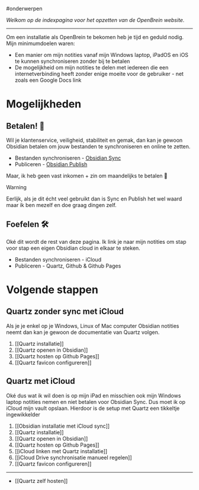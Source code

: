
#onderwerpen 

*Welkom op de indexpagina voor het opzetten van de OpenBrein website.*

---
Om een installatie als OpenBrein te bekomen heb je tijd en geduld nodig. Mijn minimumdoelen waren:
* Een manier om mijn notities vanaf mijn Windows laptop, iPadOS en iOS te kunnen synchroniseren zonder bij te betalen
* De mogelijkheid om mijn notities te delen met iedereen die een internetverbinding heeft zonder enige moeite voor de gebruiker - net zoals een Google Docs link

# Mogelijkheden
## Betalen! 🤑
Wil je klantenservice, veiligheid, stabiliteit en gemak, dan kan je gewoon Obsidian betalen om jouw bestanden te synchroniseren en online te zetten.
* Bestanden synchroniseren - [Obsidian Sync](https://obsidian.md/sync)
* Publiceren - [Obsidian Publish](https://obsidian.md/publish)

Maar, ik heb geen vast inkomen + zin om maandelijks te betalen 🥰

> [!warning]
> Eerlijk, als je dit écht veel gebruikt dan is Sync en Publish het wel waard maar ik ben mezelf en doe graag dingen zelf.

## Foefelen 🛠️
Oké dit wordt de rest van deze pagina. Ik link je naar mijn notities om stap voor stap een eigen Obsidian cloud in elkaar te steken.
* Bestanden synchroniseren - iCloud
* Publiceren - Quartz, Github & Github Pages

# Volgende stappen
## Quartz zonder sync met iCloud
Als je je enkel op je Windows, Linux of Mac computer Obsidian notities neemt dan kan je gewoon de documentatie van Quartz volgen.
1. [[Quartz installatie]]
2. [[Quartz openen in Obsidian]]
3. [[Quartz hosten op Github Pages]]
4. [[Quartz favicon configureren]]

## Quartz met iCloud
Oké dus wat ik wil doen is op mijn iPad en misschien ook mijn Windows laptop notities nemen en niet betalen voor Obsidian Sync. Dus moet ik op iCloud mijn vault opslaan. Hierdoor is de setup met Quartz een tikkeltje ingewikkelder
1. [[Obsidian installatie met iCloud sync]]
2. [[Quartz installatie]]
3. [[Quartz openen in Obsidian]]
4. [[Quartz hosten op Github Pages]]
5. [[iCloud linken met Quartz installatie]]
6. [[iCloud Drive synchronisatie manueel regelen]]
7. [[Quartz favicon configureren]]

---
* [[Quartz zelf hosten]]